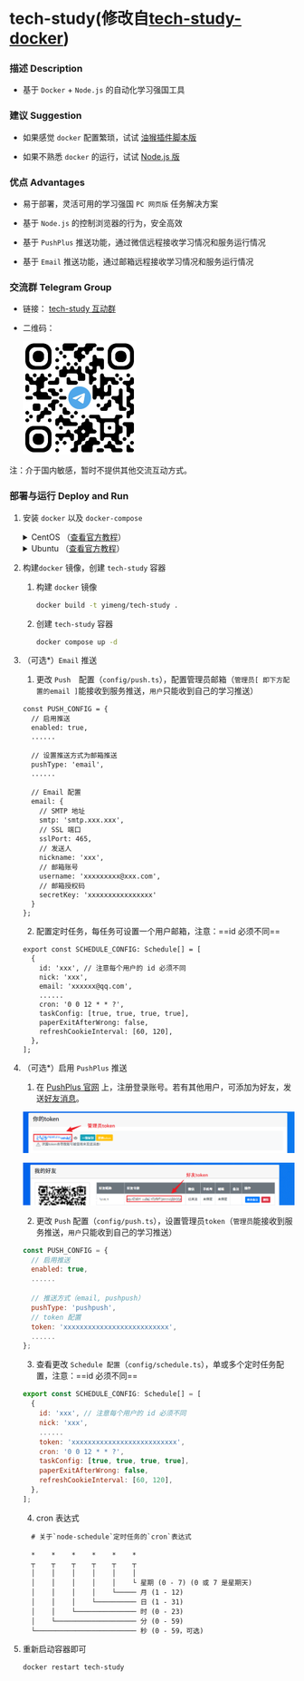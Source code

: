 # tech-study(修改自[tech-study-docker](https://github.com/Xu22Web/tech-study-docker))

### 描述 Description

- 基于 `Docker` + `Node.js` 的自动化学习强国工具

### 建议 Suggestion

- 如果感觉 `docker` 配置繁琐，试试 [油猴插件脚本版](https://github.com/Xu22Web/tech-study-js '油猴插件脚本版')

- 如果不熟悉 `docker` 的运行，试试 [Node.js 版](https://github.com/Xu22Web/tech-study-node 'Node.js 版')

### 优点 Advantages

- 易于部署，灵活可用的学习强国 `PC 网页版` 任务解决方案

- 基于 `Node.js` 的控制浏览器的行为，安全高效

- 基于 `PushPlus` 推送功能，通过微信远程接收学习情况和服务运行情况

- 基于 `Email` 推送功能，通过邮箱远程接收学习情况和服务运行情况

### 交流群 Telegram Group

- 链接： [tech-study 互动群](https://t.me/+IJ_YzNc-Iew0MGRl)

- 二维码：

  <img src="./docs/group.png" style="width:200px;" alt="Telegram邀请二维码">

注：介于国内敏感，暂时不提供其他交流互动方式。

### 部署与运行 Deploy and Run

1. 安装 `docker` 以及 `docker-compose`

   <details>
   <summary>
   CentOS
   （<a href="https://docs.docker.com/engine/install/centos/">查看官方教程</a>）
   </summary>

   1. 安装 `docker` 

      ```bash
      sudo yum -y update
      # 若没有docker-ce的源，则添加源
      # yum-config-manager --add-repo https://download.docker.com/linux/centos/docker-ce.repo
      # 其他错误
      # yum install -y epel-release yum-utils
      sudo yum -y install docker-ce docker-compose
      ```
      
   2. 运行 `docker`

      ```bash
      sudo systemctl start docker
      sudo systemctl enable docker
      ```

   </details>

   <details>
   <summary>
   Ubuntu
   （<a href="https://docs.docker.com/engine/install/ubuntu/">查看官方教程</a>）
   </summary>

   1. 安装 `docker` 

      ```bash
      # 1)安装 docker 脚本
      sudo curl -fsSL https://get.docker.com | bash -s docker --mirror Aliyun
      
      # 2) 手动安装
      sudo apt update
      # 	安装依赖
      sudo apt install apt-transport-https ca-certificates curl gnupg-agent software-properties-common
      
      # 	导入源仓库的 GPG key
      curl -fsSL https://download.docker.com/linux/ubuntu/gpg | sudo apt-key add -
      #ubuntu 22.04 key管理方式过期
      # mv /etc/apt/trusted.gpg /etc/apt/trusted.gpg.d/
      
      # 	添加 Docker APT 软件源
      sudo add-apt-repository "deb [arch=amd64] https://download.docker.com/linux/ubuntu $(lsb_release -cs) stable"
      
      sudo apt update
      
      # 	安装 Docker 最新版本
      sudo apt install docker-ce docker-ce-cli containerd.io docker-compose
      ```

   2. 运行 `docker` 

      ```sh
      sudo systemctl start docker
      sudo systemctl enable docker
      ```

   </details>

2. 构建`docker` 镜像，创建 `tech-study` 容器

   1. 构建 `docker` 镜像

      ```bash
      docker build -t yimeng/tech-study .
      ```

   2. 创建 `tech-study` 容器

      ```bash
      docker compose up -d
      ```

3. （可选*）`Email` 推送

   1. 更改 `Push  `配置（`config/push.ts`），配置管理员邮箱（`管理员[ 即下方配置的email ]`能接收到服务推送，`用户`只能收到自己的学习推送）

   ```tsx
   const PUSH_CONFIG = {
     // 启用推送
     enabled: true,
     ......
       
     // 设置推送方式为邮箱推送
     pushType: 'email',
     ......
       
     // Email 配置
     email: {
       // SMTP 地址
       smtp: 'smtp.xxx.xxx',
       // SSL 端口
       sslPort: 465,
       // 发送人
       nickname: 'xxx',
       // 邮箱账号
       username: 'xxxxxxxxx@xxx.com',
       // 邮箱授权码
       secretKey: 'xxxxxxxxxxxxxxxx'
     }
   };
   ```

   2. 配置定时任务，每任务可设置一个用户邮箱，注意：==id 必须不同==

   ```tsx
   export const SCHEDULE_CONFIG: Schedule[] = [
     {
       id: 'xxx', // 注意每个用户的 id 必须不同
       nick: 'xxx',
       email: 'xxxxxx@qq.com',
       ......
       cron: '0 0 12 * * ?',
       taskConfig: [true, true, true, true],
       paperExitAfterWrong: false,
       refreshCookieInterval: [60, 120],
     },
   ];
   ```

4. （可选*）启用 `PushPlus` 推送

   1. 在 [PushPlus 官网](https://www.pushplus.plus/ 'PushPlus 官网') 上，注册登录账号。若有其他用户，可添加为好友，发送[好友消息](https://www.pushplus.plus/liaison.html 'PushPlus 好友消息')。

   ![管理员token](assets/administrator.png)

   ![好友消息token](assets/user.png)

   2. 更改 `Push` 配置（`config/push.ts`），设置管理员`token`（`管理员`能接收到服务推送，`用户`只能收到自己的学习推送）

   ```js
   const PUSH_CONFIG = {
     // 启用推送
     enabled: true,
     ......
       
     // 推送方式（email, pushpush）
     pushType: 'pushpush',
     // token 配置
     token: 'xxxxxxxxxxxxxxxxxxxxxxxxxx',
     ......
   };
   ```

   3. 查看更改 `Schedule 配置`（`config/schedule.ts`），单或多个定时任务配置，注意：==id 必须不同==

   ```js
   export const SCHEDULE_CONFIG: Schedule[] = [
     {
       id: 'xxx', // 注意每个用户的 id 必须不同
       nick: 'xxx',
       ......
       token: 'xxxxxxxxxxxxxxxxxxxxxxxxxx',
       cron: '0 0 12 * * ?',
       taskConfig: [true, true, true, true],
       paperExitAfterWrong: false,
       refreshCookieInterval: [60, 120],
     },
   ];
   ```

   4. cron 表达式

   ```
     # 关于`node-schedule`定时任务的`cron`表达式
   
     *    *    *    *    *    *
     ┬    ┬    ┬    ┬    ┬    ┬
     │    │    │    │    │    │
     │    │    │    │    │    └ 星期 (0 - 7) (0 或 7 是星期天)
     │    │    │    │    └───── 月 (1 - 12)
     │    │    │    └────────── 日 (1 - 31)
     │    │    └─────────────── 时 (0 - 23)
     │    └──────────────────── 分 (0 - 59)
     └───────────────────────── 秒 (0 - 59，可选)
   ```

5. 重新启动容器即可

   ```bash
   docker restart tech-study
   ```

   
